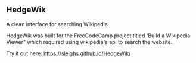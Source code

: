 ## HedgeWik

A clean interface for searching Wikipedia.

HedgeWik was built for the FreeCodeCamp project titled 'Build a Wikipedia Viewer" which required using wikipedia's api to search the website.

Try it out here: https://sleighs.github.io/HedgeWik/

